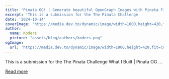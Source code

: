 ```yaml
---
title: 'Pinata OG! | Generate beautiful OpenGraph Images with Pinata File API'
excerpt: 'This is a submission for the The Pinata Challenge            What I Built | Pinata OG                ...'
date: '2024-10-14'
coverImage: 'https://media.dev.to/dynamic/image/width=1000,height=420,fit=cover,gravity=auto,format=auto/https%3A%2F%2Fdev-to-uploads.s3.amazonaws.com%2Fuploads%2Farticles%2Fvq3sciygzv41cugpelip.png'
author:
  name: Koders
  picture: "assets/blog/authors/koders.png"
ogImage:
  url: 'https://media.dev.to/dynamic/image/width=1000,height=420,fit=cover,gravity=auto,format=auto/https%3A%2F%2Fdev-to-uploads.s3.amazonaws.com%2Fuploads%2Farticles%2Fvq3sciygzv41cugpelip.png'
---
```


This is a submission for the The Pinata Challenge            What I Built | Pinata OG                ...

[Read more](https://dev.to/nightlyinks/pinata-og-generate-beautiful-opengraph-images-with-pinata-file-api-2mmp)

